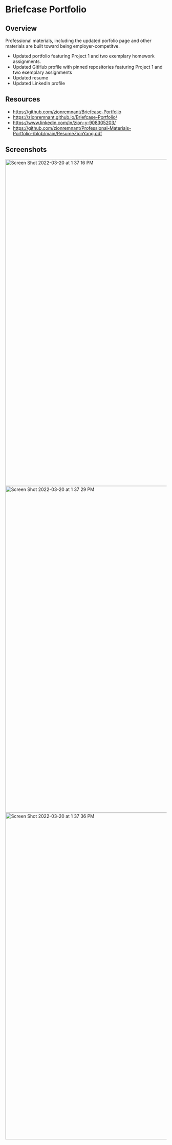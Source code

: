# Briefcase Portfolio

## Overview

Professional materials, including the updated porfolio page and other materials are built toward being employer-competitve.

- Updated portfolio featuring Project 1 and two exemplary homework assignments.
- Updated GitHub profile with pinned repositories featuring Project 1 and two exemplary assignments
- Updated resume
- Updated LinkedIn profile

## Resources

- https://github.com/zionremnant/Briefcase-Portfolio
- https://zionremnant.github.io/Briefcase-Portfolio/
- https://www.linkedin.com/in/zion-y-908305203/
- https://github.com/zionremnant/Professional-Materials-Portfolio-/blob/main/ResumeZionYang.pdf

## Screenshots

<img width="1020" alt="Screen Shot 2022-03-20 at 1 37 16 PM" src="https://user-images.githubusercontent.com/99617307/159185096-bff9f13a-5d4f-463d-97f7-795082f1b9f4.png">
<img width="1020" alt="Screen Shot 2022-03-20 at 1 37 29 PM" src="https://user-images.githubusercontent.com/99617307/159185099-405afe6a-8923-4dda-912c-7b5bfc8ecd04.png">
<img width="1020" alt="Screen Shot 2022-03-20 at 1 37 36 PM" src="https://user-images.githubusercontent.com/99617307/159185104-7fc5aed3-f4b1-4bef-b9f0-9232640ac752.png">
